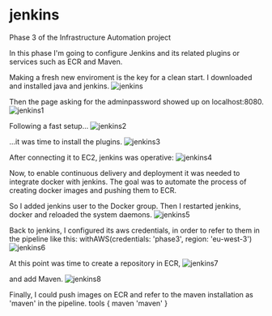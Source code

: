 # jenkins

Phase 3 of the Infrastructure Automation project

In this phase I'm going to configure Jenkins and its related plugins or services such as ECR and Maven.

Making a fresh new enviroment is the key for a clean start.
I downloaded and installed java and jenkins.
![jenkins](https://github.com/PartySlayer/jenkins-maven/assets/120326157/6c3a4ffa-ce00-4881-9866-31ca1b934849)

Then the page asking for the adminpassword showed up on localhost:8080.
![jenkins1](https://github.com/PartySlayer/jenkins-maven/assets/120326157/e860aa58-4c7f-438b-965a-86258a7e7f03)

Following a fast setup...
![jenkins2](https://github.com/PartySlayer/jenkins-maven/assets/120326157/8a24b2fb-0cfd-4995-9ec9-d24f19fa8101)

...it was time to install the plugins.
![jenkins3](https://github.com/PartySlayer/jenkins-maven/assets/120326157/dffc536c-242f-40ae-b6cc-528bbb1706cf)

After connecting it to EC2, jenkins was operative:
![jenkins4](https://github.com/PartySlayer/jenkins-maven/assets/120326157/a3b8339f-2ef3-4fee-9e8b-d669720ca110)


Now, to enable continuous delivery and deployment it was needed to integrate docker with jenkins.
The goal was to automate the process of creating docker images and pushing them to ECR.

So I added jenkins user to the Docker group.
Then I restarted jenkins, docker and reloaded the system daemons.
![jenkins5](https://github.com/PartySlayer/jenkins-maven/assets/120326157/69e30a41-2ccd-4fd1-97e1-c8eccfeda949)

Back to jenkins, I configured its aws credentials, in order to refer to them in the pipeline like this:
withAWS(credentials: 'phase3', region: 'eu-west-3')
![jenkins6](https://github.com/PartySlayer/jenkins-maven/assets/120326157/e6247160-588a-4197-8f50-1fe578728ce7)

At this point was time to create a repository in ECR,
![jenkins7](https://github.com/PartySlayer/jenkins-maven/assets/120326157/d02da01a-d5ab-4d0e-8d8b-0306238d1420)

and add Maven.
![jenkins8](https://github.com/PartySlayer/jenkins-maven/assets/120326157/de9757a0-4694-4046-93e5-efb4bbdfefa3)

Finally, I could push images on ECR and refer to the maven installation as 'maven' in the pipeline.
tools {
    maven 'maven'
}



